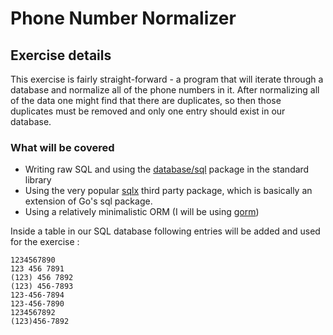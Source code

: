 # Phone Number Normalizer

## Exercise details

This exercise is fairly straight-forward - a program that will iterate through a database and normalize all of the phone numbers in it. After normalizing all of the data one might find that there are duplicates, so then those duplicates must be removed and only one entry should exist in our database.

### What will be covered

- Writing raw SQL and using the [database/sql](https://golang.org/pkg/database/sql/) package in the standard library
- Using the very popular [sqlx](https://github.com/jmoiron/sqlx) third party package, which is basically an extension of Go's sql package.
- Using a relatively minimalistic ORM (I will be using [gorm](https://github.com/jinzhu/gorm))

Inside a table in our SQL database following entries will be added and used for the exercise :

```
1234567890
123 456 7891
(123) 456 7892
(123) 456-7893
123-456-7894
123-456-7890
1234567892
(123)456-7892
```
